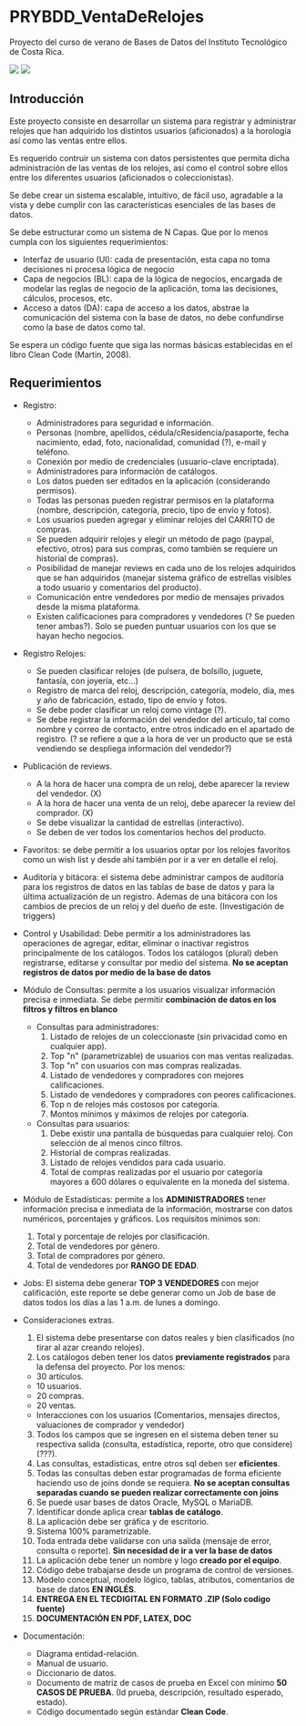 # PRYBDD_VentaDeRelojes
Proyecto del curso de verano de Bases de Datos del Instituto Tecnológico de Costa Rica.

![](https://img.shields.io/badge/Java-ED8B00?style=for-the-badge&logo=java&logoColor=white) ![](https://img.shields.io/badge/-MySQL-blue?style=for-the-badge&logo=mysql&logoColor=white)

## Introducción
Este proyecto consiste en desarrollar un sistema para registrar y administrar relojes que han adquirido los distintos usuarios (aficionados) a la horología así como las ventas entre ellos.

Es requerido contruir un sistema con datos persistentes que permita dicha administración de las ventas de los relojes, así como el control sobre ellos entre los diferentes usuarios (aficionados o coleccionistas).

Se debe crear un sistema escalable, intuitivo, de fácil uso, agradable a la vista y debe cumplir con las características esenciales de las bases de datos.

Se debe estructurar como un sistema de N Capas. Que por lo menos cumpla con los siguientes requerimientos:
- Interfaz de usuario (UI): cada de presentación, esta capa no toma decisiones ni procesa lógica de negocio
- Capa de negocios (BL): capa de la lógica de negocios, encargada de modelar las reglas de negocio de la aplicación, toma las decisiones, cálculos, procesos, etc.
- Acceso a datos (DA): capa de acceso a los datos, abstrae la comunicación del sistema con la base de datos, no debe confundirse como la base de datos como tal.

Se espera un código fuente que siga las normas básicas establecidas en el libro Clean Code (Martin, 2008).

## Requerimientos
- Registro:
  - Administradores para seguridad e información.
  - Personas (nombre, apellidos, cédula/cResidencia/pasaporte, fecha nacimiento, edad, foto, nacionalidad, comunidad (?), e-mail y teléfono.
  - Conexión por medio de credenciales (usuario-clave encriptada).
  - Administradores para información de catálogos.
  - Los datos pueden ser editados en la aplicación (considerando permisos).
  - Todas las personas pueden registrar permisos en la plataforma (nombre, descripción, categoría, precio, tipo de envío y fotos).
  - Los usuarios pueden agregar y eliminar relojes del CARRITO de compras.
  - Se pueden adquirir relojes y elegir un método de pago (paypal, efectivo, otros) para sus compras, como también se requiere un historial de compras).
  - Posibilidad de manejar reviews en cada uno de los relojes adquiridos que se han adquiridos (manejar sistema gráfico de estrellas visibles a todo usuario y comentarios del producto).
  - Comunicación entre vendedores por medio de mensajes privados desde la misma plataforma.
  - Existen calificaciones para compradores y vendedores (? Se pueden tener ambas?). Solo se pueden puntuar usuarios con los que se hayan hecho negocios.


- Registro Relojes:
  - Se pueden clasificar relojes (de pulsera, de bolsillo, juguete, fantasía, con joyería, etc...)
  - Registro de marca del reloj, descripción, categoría, modelo, día, mes y año de fabricación, estado, tipo de envío y fotos.
  - Se debe poder clasificar un reloj como vintage (?).
  - Se debe registrar la información del vendedor del artículo, tal como nombre y correo de contacto, entre otros indicado en el apartado de registro. (? se refiere a que a la hora de ver un producto que se está vendiendo se despliega información del vendedor?)
 
- Publicación de reviews.
  - A la hora de hacer una compra de un reloj, debe aparecer la review del vendedor. (X)
  - A la hora de hacer una venta de un reloj, debe aparecer la review del comprador. (X)
  - Se debe visualizar la cantidad de estrellas (interactivo).
  - Se deben de ver todos los comentarios hechos del producto.

- Favoritos: se debe permitir a los usuarios optar por los relojes favoritos como un wish list y desde ahí también por ir a ver en detalle el reloj.

- Auditoría y bitácora: el sistema debe administrar campos de auditoría para los registros de datos en las tablas de base de datos y para la última actualización de un registro. Ademas de una bitácora con los cambios de precios de un reloj y del dueño de este. (Investigación de triggers)

- Control y Usabilidad: Debe permitir a los administradores las operaciones de agregar, editar, eliminar o inactivar registros principalmente de los catálogos. Todos los catálogos (plural) deben registrarse, editarse y consultar por medio del sistema. **No se aceptan registros de datos por medio de la base de datos**

- Módulo de Consultas: permite a los usuarios visualizar información precisa e inmediata. Se debe permitir **combinación de datos en los filtros y filtros en blanco**
  - Consultas para administradores:
    1. Listado de relojes de un coleccionaste (sin privacidad como en cualquier app).
    2. Top "n" (parametrizable) de usuarios con mas ventas realizadas.
    3. Top "n" con usuarios con mas compras realizadas.
    4. Listado de vendedores y compradores con mejores calificaciones.
    5. Listado de vendedores y compradores con peores calificaciones.
    6. Top n de relojes más costosos por categoría.
    7. Montos mínimos y máximos de relojes por categoría.
  - Consultas para usuarios:
    1. Debe existir una pantalla de búsquedas para cualquier reloj. Con selección de al menos cinco filtros.
    2. Historial de compras realizadas.
    3. Listado de relojes vendidos para cada usuario.
    4. Total de compras realizadas por el usuario por categoría mayores a 600 dólares o equivalente en la moneda del sistema.

- Módulo de Estadísticas: permite a los **ADMINISTRADORES** tener información precisa e inmediata de la información, mostrarse con datos numéricos, porcentajes y gráficos. Los requisitos mínimos son:
  1. Total y porcentaje de relojes por clasificación.
  2. Total de vendedores por género.
  3. Total de compradores por género.
  4. Total de vendedores por **RANGO DE EDAD**.

- Jobs: El sistema debe generar **TOP 3 VENDEDORES** con mejor calificación, este reporte se debe generar como un Job de base de datos todos los días a las 1 a.m. de lunes a domingo.

- Consideraciones extras.
  1. El sistema debe presentarse con datos reales y bien clasificados (no tirar al azar creando relojes).
  2. Los catálogos deben tener los datos **previamente registrados** para la defensa del proyecto. Por los menos:
    - 30 artículos.
    - 10 usuarios.
    - 20 compras.
    - 20 ventas.
    - Interacciones con los usuarios (Comentarios, mensajes directos, valuaciones de comprador y vendedor)
  3. Todos los campos que se ingresen en el sistema deben tener su respectiva salida (consulta, estadística, reporte, otro que considere) (???).
  4. Las consultas, estadísticas, entre otros sql deben ser **eficientes**.
  5. Todas las consultas deben estar programadas de forma eficiente haciendo uso de joins donde se requiera. **No se aceptan consultas separadas cuando se pueden realizar correctamente con joins**
  6. Se puede usar bases de datos Oracle, MySQL o MariaDB.
  7. Identificar donde aplica crear **tablas de catálogo**.
  8. La aplicación debe ser gráfica y de escritorio.
  9. Sistema 100% parametrizable.
  10. Toda entrada debe validarse con una salida (mensaje de error, consulta o reporte). **Sin necesidad de ir a ver la base de datos**
  11. La aplicación debe tener un nombre y logo **creado por el equipo**.
  12. Código debe trabajarse desde un programa de control de versiones.
  13. Modelo conceptual, modelo lógico, tablas, atributos, comentarios de base de datos **EN INGLÉS**.
  14. **ENTREGA EN EL TECDIGITAL EN FORMATO .ZIP (Solo codigo fuente)**
  15. **DOCUMENTACIÓN EN PDF, LATEX, DOC**

- Documentación:
  - Diagrama entidad-relación.
  - Manual de usuario.
  - Diccionario de datos.
  - Documento de matriz de casos de prueba en Excel con mínimo **50 CASOS DE PRUEBA**. (Id prueba, descripción, resultado esperado, estado).
  - Código documentado según estándar **Clean Code**.
